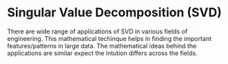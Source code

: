 # Singular Value Decomposition (SVD) 

There are wide range of applications of SVD in various fields of engineering. This mathematical techinque helps in finding the important features/patterns in large data. The mathematical ideas behind the applications are similar expect the intution differs across the fields. 
